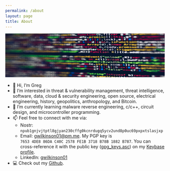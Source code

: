 ```yaml
---
permalink: /about
layout: page
title: About
---
```


<img src="./assets/imgs/pexels-markusspiske-2004161.jpg" width="800px">

- 👋 Hi, I’m Greg  
- 👀 I’m interested in threat & vulnerability management, threat intelligence, software, data, cloud & security engineering, open source, electrical engineering, history, geopolitics, anthropology, and Bitcoin.  
- 🌱 I’m currently learning malware reverse engineering, c/c++, circuit design, and microcontroller programming.    
- 📫 Feel free to connect with me via:  
  - Nostr: `npub1gnjvjtptl8gjyan230cffg0kcnrdugq5ycv2und8p0uc69pxpxtslasjxp`  
  - Email: [gwilkinson01@pm.me](mailto:gwilkinson01@pm.me). My PGP key is `7653 4DE8 86DA C40C 2578 FE1B 3718 B78B 1882 B787`. You can cross-reference it with the public key ([gpg_keys.asc](https://keybase.io/gwilkinson/pgp_keys.asc)) on my [Keybase profile](https://keybase.io/gwilkinson).  
  - LinkedIn: [gwilkinson01](https://www.linkedin.com/in/gwilkinson01/)  
- 💻 Check out my [Github](https://github.com/gwilkinson01).

